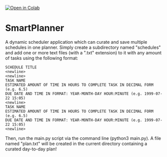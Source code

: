 [![Open in Colab](https://colab.research.google.com/assets/colab-badge.svg)](https://drive.google.com/drive/folders/1cqswaQJGbJOl_Nq6G_xX4XubCg4tdbF-?usp=sharing)


# SmartPlanner
A dynamic scheduler application which can curate and save multiple schedules in one planner.
Simply create a subdirectory named "schedules" and add one or more text files (with a ".txt" extension) to it with any amount of tasks using the following format:
```
SCHEDULE TITLE
<newline>
<newline>
TASK NAME
ESTIMATED AMOUNT OF TIME IN HOURS TO COMPLETE TASK IN DECIMAL FORM (e.g. 6.5)
DUE DATE AND TIME IN FORMAT: YEAR-MONTH-DAY HOUR:MINUTE (e.g. 1999-07-22 15:05)
<newline>
TASK NAME
ESTIMATED AMOUNT OF TIME IN HOURS TO COMPLETE TASK IN DECIMAL FORM (e.g. 6.5)
DUE DATE AND TIME IN FORMAT: YEAR-MONTH-DAY HOUR:MINUTE (e.g. 1999-07-22 15:05)
<newline>
```
Then, run the main.py script via the command line (python3 main.py). A file named "plan.txt" will be created in the current directory containing a curated day-to-day plan!
